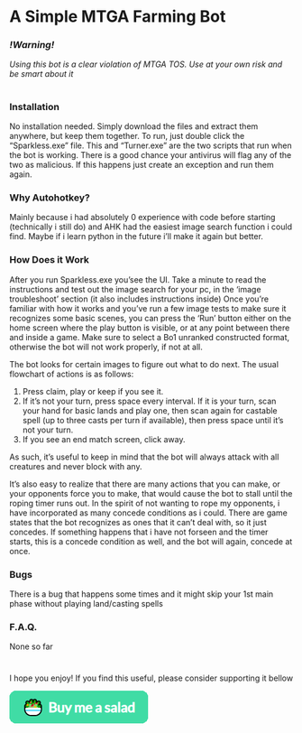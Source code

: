 # A Simple MTGA Farming Bot
### *!Warning!* 
*Using this bot is a clear violation of MTGA TOS. Use at your own risk and be smart about it*
#
#

### Installation

No installation needed. Simply download the files and extract them anywhere, but keep them together.
To run, just double click the “Sparkless.exe” file. This and “Turner.exe” are the two scripts that run when the bot is working.
There is a good chance your antivirus will flag any of the two as malicious. If this happens just create an exception and run them again.

### Why Autohotkey?

Mainly because i had absolutely 0 experience with code before starting (technically i still do) and AHK had the easiest image search function i could find. Maybe if i learn python in the future i’ll make it again but better.

### How Does it Work

After you run Sparkless.exe you’see the UI. Take a minute to read the instructions and test out the image search for your pc, in the ‘image troubleshoot’ section (it also includes instructions inside)
Once you’re familiar with how it works and you’ve run a few image tests to make sure it recognizes some basic scenes, you can press the ‘Run’ button either on the home screen where the play button is visible, or at any point between there and inside a game. 
Make sure to select a Bo1 unranked constructed format, otherwise the bot will not work properly, if not at all.

The bot looks for certain images to figure out what to do next. The usual flowchart of actions is as follows:

1) Press claim, play or keep if you see it.
2) If it’s not your turn, press space every interval. If it is your turn, scan your hand for basic lands and play one, then scan again for castable spell (up to three casts per turn if available), then press space until it’s not your turn.
3) If you see an end match screen, click away.

As such, it’s useful to keep in mind that the bot will always attack with all creatures and never block with any.

It’s also easy to realize that there are many actions that you can make, or your opponents force you to make, that would cause the bot to stall until the roping timer runs out. In the spirit of not wanting to rope my opponents, i have incorporated as many concede conditions as i could. There are game states that the bot recognizes as ones that it can’t deal with, so it just concedes. If something happens that i have not forseen and the timer starts, this is a concede condition as well, and the bot will again, concede at once.

### Bugs

There is a bug that happens some times and it might skip your 1st main phase without playing land/casting spells

### F.A.Q.

None so far

#
#

I hope you enjoy!
If you find this useful, please consider supporting it bellow

[![support](https://raw.githubusercontent.com/Patsa-code/MTGA-bot/main/.github/Support.png)](https://www.buymeacoffee.com/PatsaD)
